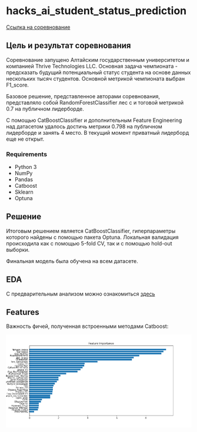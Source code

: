 # hacks_ai_student_status_prediction
[Ссылка на соревнование](https://hacks-ai.ru/championships/758263)

## Цель и результат соревнования

Соревнование запущено Алтайским государственным университетом и компанией Thrive Technologies LLC. 
Основная задача чемпионата - предсказать будущий 
потенциальный статус студента на основе данных нескольких 
тысяч студентов. Основной метрикой чемпионата выбран F1_score.

Базовое решение, представленное авторами соревнования, представляло собой RandomForestClassifier лес с и
тоговой метрикой 0.7 на публичном лидерборде.

С помощью CatBoostClassifier и дополнительным Feature Engineering над датасетом удалось достичь метрики 0.798 на публичном
лидерборде и занять 4 место. В текущий момент приватный лидерборд еще не открыт.

### Requirements
- Python 3
- NumPy
- Pandas
- Catboost
- Sklearn
- Optuna

## Решение
Итоговым решением является CatBoostClassifier, гиперпараметры которого найдены с помощью пакета Optuna.
Локальная валидация происходила как с помощью 5-fold CV, так и с помощью hold-out выборки.

Финальная модель была обучена на всем датасете.

## EDA
С предварительным анализом можно ознакомиться [здесь](https://github.com/vlad-rodionov/hacks_ai_student_status_prediction/blob/main/Notebooks/EDA_student.ipynb)

## Features

Важность фичей, полученная встроенными методами Catboost:

![feature_importance](https://github.com/vlad-rodionov/hacks_ai_student_status_prediction/blob/main/reports/feature_importance.png)
